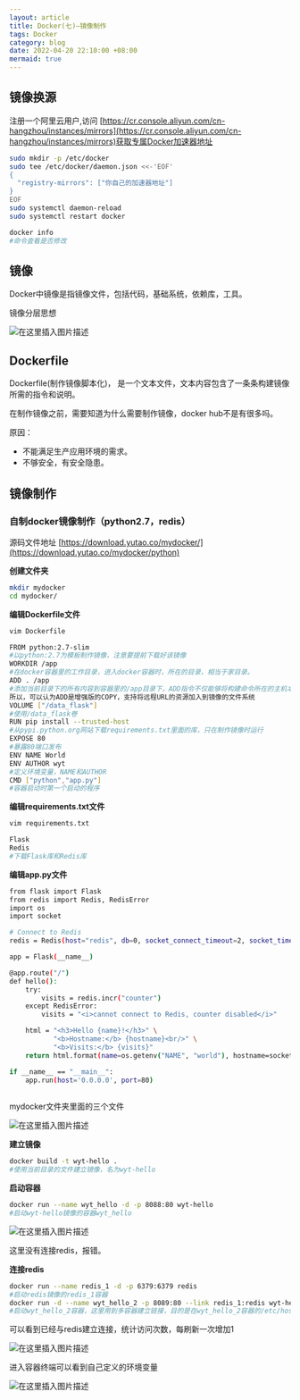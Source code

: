 ```yaml
---
layout: article
title: Docker(七)—镜像制作
tags: Docker
category: blog
date: 2022-04-20 22:10:00 +08:00
mermaid: true
---
```

## 镜像换源

注册一个阿里云用户,访问 
[https://cr.console.aliyun.com/cn-hangzhou/instances/mirrors](https://cr.console.aliyun.com/cn-hangzhou/instances/mirrors)获取专属Docker加速器地址

```bash
sudo mkdir -p /etc/docker
sudo tee /etc/docker/daemon.json <<-'EOF'
{
  "registry-mirrors": ["你自己的加速器地址"]
}
EOF
sudo systemctl daemon-reload
sudo systemctl restart docker
```

```bash
docker info
#命令查看是否修改
```

## 镜像
Docker中镜像是指镜像文件，包括代码，基础系统，依赖库，工具。


镜像分层思想

![在这里插入图片描述](https://img-blog.csdnimg.cn/157a1b147f5840679cd1e2fba4e0ac09.png?x-oss-process=image/watermark,type_d3F5LXplbmhlaQ,shadow_50,text_Q1NETiBAeXV0YW9fNTE3,size_20,color_FFFFFF,t_70,g_se,x_16)

## Dockerfile
Dockerfile(制作镜像脚本化)， 是一个文本文件，文本内容包含了一条条构建镜像所需的指令和说明。

在制作镜像之前，需要知道为什么需要制作镜像，docker hub不是有很多吗。

原因：
- 不能满足生产应用环境的需求。
- 不够安全，有安全隐患。

## 镜像制作
### 自制docker镜像制作（python2.7，redis）

源码文件地址 [https://download.yutao.co/mydocker/](https://download.yutao.co/mydocker/python)

**创建文件夹**
```bash
mkdir mydocker
cd mydocker/
```
**编辑Dockerfile文件**

```bash
vim Dockerfile
```
```bash
FROM python:2.7-slim
#以python:2.7为模板制作镜像，注意要提前下载好该镜像
WORKDIR /app
#在docker容器里的工作目录，进入docker容器时，所在的目录，相当于家目录。
ADD . /app
#添加当前目录下的所有内容到容器里的/app目录下，ADD指令不仅能够将构建命令所在的主机本地的文件或目录，而且能够将远程URL所对应的文件或目录，作为资源复制到镜像文件系统。
所以，可以认为ADD是增强版的COPY，支持将远程URL的资源加入到镜像的文件系统
VOLUME ["/data_flask"]
#使用/data_flask卷
RUN pip install --trusted-host 
#从pypi.python.org网站下载requirements.txt里面的库，只在制作镜像时运行
EXPOSE 80
#暴露80端口发布
ENV NAME World
ENV AUTHOR wyt
#定义环境变量，NAME和AUTHOR
CMD ["python","app.py"]
#容器启动时第一个启动的程序
```

**编辑requirements.txt文件**
```bash
vim requirements.txt
```

```bash
Flask
Redis
#下载Flask库和Redis库
```
**编辑app.py文件**

```bash
from flask import Flask
from redis import Redis, RedisError
import os
import socket

# Connect to Redis
redis = Redis(host="redis", db=0, socket_connect_timeout=2, socket_timeout=2)

app = Flask(__name__)

@app.route("/")
def hello():
    try:
        visits = redis.incr("counter")
    except RedisError:
        visits = "<i>cannot connect to Redis, counter disabled</i>"

    html = "<h3>Hello {name}!</h3>" \
           "<b>Hostname:</b> {hostname}<br/>" \
           "<b>Visits:</b> {visits}"
    return html.format(name=os.getenv("NAME", "world"), hostname=socket.gethostname(), visits=visits)

if __name__ == "__main__":
    app.run(host='0.0.0.0', port=80)
    
```
mydocker文件夹里面的三个文件

![在这里插入图片描述](https://img-blog.csdnimg.cn/5dd28aafb373499a81ced508ee0d9cff.png)

**建立镜像**

```bash
docker build -t wyt-hello .
#使用当前目录的文件建立镜像，名为wyt-hello
```
**启动容器**
```bash
docker run --name wyt_hello -d -p 8088:80 wyt-hello
#启动wyt-hello镜像的容器wyt_hello
```
![在这里插入图片描述](https://img-blog.csdnimg.cn/90e40a419f8949618994a17f1f90a287.png?x-oss-process=image/watermark,type_d3F5LXplbmhlaQ,shadow_50,text_Q1NETiBAeXV0YW9fNTE3,size_18,color_FFFFFF,t_70,g_se,x_16)

这里没有连接redis，报错。

**连接redis**

```bash
docker run --name redis_1 -d -p 6379:6379 redis
#启动redis镜像的redis_1容器
docker run -d --name wyt_hello_2 -p 8089:80 --link redis_1:redis wyt-hello
#启动wyt_hello_2容器，这里用到多容器建立链接，目的是在wyt_hello_2容器的/etc/hosts增加redis的域名解析记录，使wyt_hello_2可以与redis_1通信
```
可以看到已经与redis建立连接，统计访问次数，每刷新一次增加1

![在这里插入图片描述](https://img-blog.csdnimg.cn/a714a454a7714cf78e75c52f16295bdc.png?x-oss-process=image/watermark,type_d3F5LXplbmhlaQ,shadow_50,text_Q1NETiBAeXV0YW9fNTE3,size_16,color_FFFFFF,t_70,g_se,x_16)

进入容器终端可以看到自己定义的环境变量

![在这里插入图片描述](https://img-blog.csdnimg.cn/74454840bb224525a8b93d9aded5818b.png)
